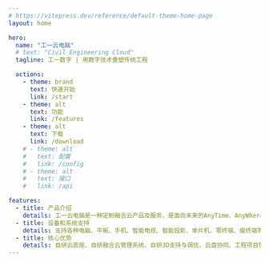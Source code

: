 ```yaml
---
# https://vitepress.dev/reference/default-theme-home-page
layout: home

hero:
  name: "工一云电脑"
  # text: "Civil Engineering Cloud"
  tagline: 工一数字 | 用数字技术重塑传统工程

  actions:
    - theme: brand
      text: 快速开始
      link: /start
    - theme: alt
      text: 功能
      link: /features
    - theme: alt
      text: 下载
      link: /download
    # - theme: alt
    #   text: 配置
    #   link: /config
    # - theme: alt
    #   text: 接口
    #   link: /api

features:
  - title: 产品介绍
    details: 工一云电脑是一种定制融合云产品及服务，是面向未来的AnyTime、AnyWhere、AnyDevice的一致性云办公与云教学解决方案。
  - title: 设备和系统支持
    details: 支持各种电脑、平板、手机、智能电视、智能投影、单片机、零终端、瘦终端等设备，同时支持Windows、 Andriod、 iOS、 iPadOS、 macOS， ChromeOS、HarmonyOS、 MIUI OS、MIUI TV、WinPhoneOS、RaspBerryOS、ThinOS、Linux Desktop、Linux Server等。
  - title: 核心优势
    details: 自研云底座、自研融合云管理系统、自研3D支持与调优、云盘协同、工程项目管理、制定服务
---
```



